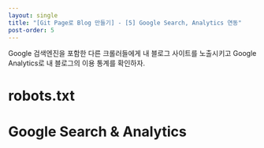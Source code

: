 ```yaml
---
layout: single
title: "[Git Page로 Blog 만들기] - [5] Google Search, Analytics 연동"
post-order: 5
---
```


Google 검색엔진을 포함한 다른 크롤러들에게 내 블로그 사이트를 노출시키고 Google Analytics로 내 블로그의 이용 통계를 확인하자.

# robots.txt

# Google Search & Analytics
